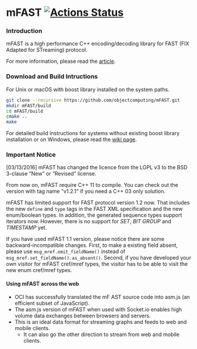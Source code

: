 # mFAST [![Actions Status](https://github.com/objectcomputing/mFAST/workflows/main/badge.svg)](https://github.com/objectcomputing/mFAST/actions)

### Introduction


mFAST is a high performance C++ encoding/decoding library for FAST (FIX Adapted for STreaming) protocol.

For more information, please read the [article](http://objectcomputing.github.io/mFAST/).

### Download and Build Intructions

For Unix or macOS with boost library installed on the system paths.

```bash
git clone --recursive https://github.com/objectcomputing/mFAST.git
mkdir mFAST/build
cd mFAST/build
cmake ..
make
```

For detailed build instructions for systems without existing boost library installation or on Windows, please read the [wiki page](https://github.com/objectcomputing/mFAST/wiki/Installation).

### Important Notice

[03/13/2016] mFAST has changed the licence from the LGPL v3 to the BSD 3-clause “New” or “Revised” license.

From now on, mFAST require C++ 11 to compile. You can check out the version with tag name "v1.2.1" if you need a C++ 03 only solution.

mFAST has limited support for FAST protocol version 1.2 now. That includes the new `define` and `type` tags in the FAST XML specification and the new enum/boolean types.
In addition, the generated sequence types support iterators now. However, there is no support for *SET*, *BIT GROUP* and *TIMESTAMP* yet.


If you have used mFAST 1.1 version, please notice there are some backward-incompatible changes. First, to make a existing field absent, please use `msg_mref.omit_fieldName()` instead of `msg_mref.set_fieldName().as_absent()`. Second, if you have developed your own visitor for mFAST cref/mref types, the visitor has to be able to visit the new enum cref/mref types.

#### Using mFAST across the web
* OCI has successfully translated the mF AST source code into asm.js (an efficient subset of JavaScript).
* The asm.js version of mFAST when used with Socket.io enables high volume data exchanges between browsers and servers.
* This is an ideal data format for streaming graphs and feeds to web and mobile clients.
  * It can also go the other direction to stream from web and mobile clients.

